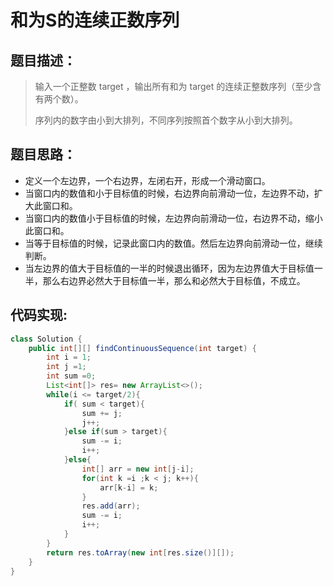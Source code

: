 # 和为S的连续正数序列

## 题目描述：

> 输入一个正整数 target ，输出所有和为 target 的连续正整数序列（至少含有两个数）。
>
> 序列内的数字由小到大排列，不同序列按照首个数字从小到大排列。

## 题目思路：

- 定义一个左边界，一个右边界，左闭右开，形成一个滑动窗口。
- 当窗口内的数值和小于目标值的时候，右边界向前滑动一位，左边界不动，扩大此窗口和。
- 当窗口内的数值小于目标值的时候，左边界向前滑动一位，右边界不动，缩小此窗口和。
- 当等于目标值的时候，记录此窗口内的数值。然后左边界向前滑动一位，继续判断。
- 当左边界的值大于目标值的一半的时候退出循环，因为左边界值大于目标值一半，那么右边界必然大于目标值一半，那么和必然大于目标值，不成立。

## 代码实现:

```java
class Solution {
    public int[][] findContinuousSequence(int target) {
        int i = 1;
        int j =1;
        int sum =0;
        List<int[]> res= new ArrayList<>();
        while(i <= target/2){
            if( sum < target){
                sum += j;
                j++;
            }else if(sum > target){
                sum -= i;
                i++;
            }else{
                int[] arr = new int[j-i];
                for(int k =i ;k < j; k++){
                    arr[k-i] = k;
                }
                res.add(arr);
                sum -= i;
                i++;
            }
        }
        return res.toArray(new int[res.size()][]);
    }
}
```

